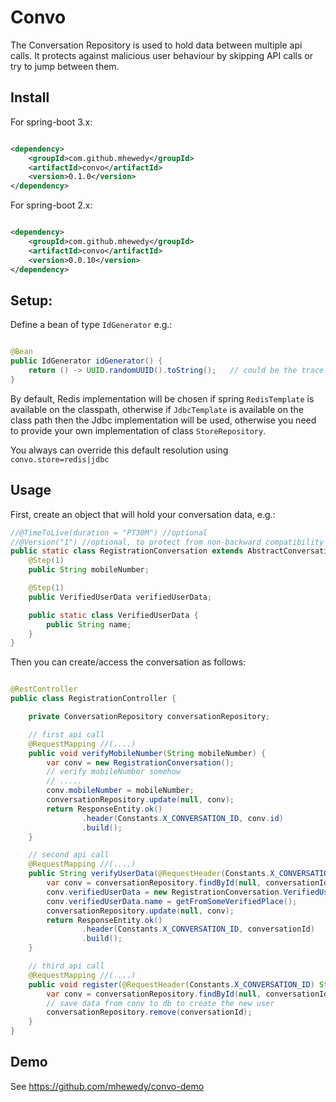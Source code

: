 # Convo

The Conversation Repository is used to hold data between multiple api calls.
It protects against malicious user behaviour by skipping API calls or try to jump between them.

## Install
For spring-boot 3.x:
```xml

<dependency>
    <groupId>com.github.mhewedy</groupId>
    <artifactId>convo</artifactId>
    <version>0.1.0</version>
</dependency>
```

For spring-boot 2.x:
```xml

<dependency>
    <groupId>com.github.mhewedy</groupId>
    <artifactId>convo</artifactId>
    <version>0.0.10</version>
</dependency>
```

## Setup:

Define a bean of type `IdGenerator` e.g.:

```java

@Bean
public IdGenerator idGenerator() {
    return () -> UUID.randomUUID().toString();   // could be the trace id or correlation id or request id, etc ...
}
```

By default, Redis implementation will be chosen if spring `RedisTemplate` is available on the classpath,
otherwise if `JdbcTemplate` is available on the class path then the Jdbc implementation will be used,
otherwise you need to provide your own implementation of class `StoreRepository`.

You always can override this default resolution using `convo.store=redis|jdbc`

## Usage

First, create an object that will hold your conversation data, e.g.:

```java
//@TimeToLive(duration = "PT30M") //optional
//@Version("1") //optional, to protect from non-backward compatibility changes to the conversation object, e.g. adding new non-nullable fields
public static class RegistrationConversation extends AbstractConversationHolder {
    @Step(1)
    public String mobileNumber;

    @Step(1)
    public VerifiedUserData verifiedUserData;

    public static class VerifiedUserData {
        public String name;
    }
}
```

Then you can create/access the conversation as follows:

```java

@RestController
public class RegistrationController {

    private ConversationRepository conversationRepository;

    // first api call
    @RequestMapping //(....)
    public void verifyMobileNumber(String mobileNumber) {
        var conv = new RegistrationConversation();
        // verify mobileNumber somehow
        // .....
        conv.mobileNumber = mobileNumber;
        conversationRepository.update(null, conv);
        return ResponseEntity.ok()
                .header(Constants.X_CONVERSATION_ID, conv.id)
                .build();
    }

    // second api call
    @RequestMapping //(....)
    public String verifyUserData(@RequestHeader(Constants.X_CONVERSATION_ID) String conversationId) {
        var conv = conversationRepository.findById(null, conversationId, RegistrationConversation.class);
        conv.verifiedUserData = new RegistrationConversation.VerifiedUserData();
        conv.verifiedUserData.name = getFromSomeVerifiedPlace();
        conversationRepository.update(null, conv);
        return ResponseEntity.ok()
                .header(Constants.X_CONVERSATION_ID, conversationId)
                .build();
    }

    // third api call
    @RequestMapping //(....)
    public void register(@RequestHeader(Constants.X_CONVERSATION_ID) String conversationId) {
        var conv = conversationRepository.findById(null, conversationId, RegistrationConversation.class);
        // save data from conv to db to create the new user 
        conversationRepository.remove(conversationId);
    }
}
```

## Demo

See https://github.com/mhewedy/convo-demo
